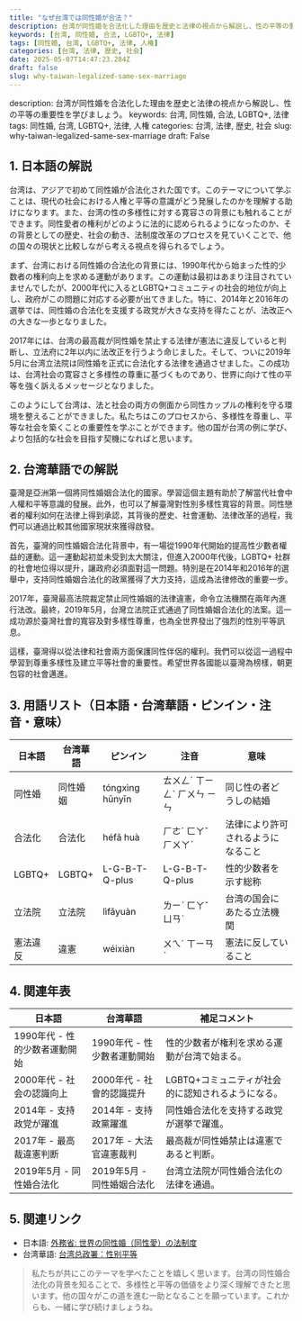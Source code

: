 ```yaml
---
title: "なぜ台湾では同性婚が合法？"
description: 台湾が同性婚を合法化した理由を歴史と法律の視点から解説し、性の平等の重要性を学びましょう。
keywords: [台湾, 同性婚, 合法, LGBTQ+, 法律]
tags: [同性婚, 台湾, LGBTQ+, 法律, 人権]
categories: [台湾, 法律, 歴史, 社会]
date: 2025-05-07T14:47:23.284Z
draft: false
slug: why-taiwan-legalized-same-sex-marriage
---
```


description: 台湾が同性婚を合法化した理由を歴史と法律の視点から解説し、性の平等の重要性を学びましょう。
keywords: 台湾, 同性婚, 合法, LGBTQ+, 法律
tags: 同性婚, 台湾, LGBTQ+, 法律, 人権
categories: 台湾, 法律, 歴史, 社会
slug: why-taiwan-legalized-same-sex-marriage
draft: False

## 1. 日本語の解説
台湾は、アジアで初めて同性婚が合法化された国です。このテーマについて学ぶことは、現代の社会における人権と平等の意識がどう発展したのかを理解する助けになります。また、台湾の性の多様性に対する寛容さの背景にも触れることができます。同性愛者の権利がどのように法的に認められるようになったのか、その背景としての歴史、社会の動き、法制度改革のプロセスを見ていくことで、他の国々の現状と比較しながら考える視点を得られるでしょう。

まず、台湾における同性婚の合法化の背景には、1990年代から始まった性的少数者の権利向上を求める運動があります。この運動は最初はあまり注目されていませんでしたが、2000年代に入るとLGBTQ+コミュニティの社会的地位が向上し、政府がこの問題に対応する必要が出てきました。特に、2014年と2016年の選挙では、同性婚の合法化を支援する政党が大きな支持を得たことが、法改正への大きな一歩となりました。

2017年には、台湾の最高裁が同性婚を禁止する法律が憲法に違反していると判断し、立法府に2年以内に法改正を行うよう命じました。そして、ついに2019年5月に台湾立法院は同性婚を正式に合法化する法律を通過させました。この成功は、台湾社会の寛容さと多様性の尊重に基づくものであり、世界に向けて性の平等を強く訴えるメッセージとなりました。

このようにして台湾は、法と社会の両方の側面から同性カップルの権利を守る環境を整えることができました。私たちはこのプロセスから、多様性を尊重し、平等な社会を築くことの重要性を学ぶことができます。他の国が台湾の例に学び、より包括的な社会を目指す契機になればと思います。

## 2. 台湾華語での解説  
臺灣是亞洲第一個將同性婚姻合法化的國家。學習這個主題有助於了解當代社會中人權和平等意識的發展。此外，也可以了解臺灣對性別多樣性寬容的背景。同性戀者的權利如何在法律上得到承認，其背後的歷史、社會運動、法律改革的過程，我們可以通過比較其他國家現狀來獲得啟發。

首先，臺灣的同性婚姻合法化背景中，有一場從1990年代開始的提高性少數者權益的運動。這一運動起初並未受到太大關注，但進入2000年代後，LGBTQ+ 社群的社會地位得以提升，讓政府必須面對這一問題。特別是在2014年和2016年的選舉中，支持同性婚姻合法化的政黨獲得了大力支持，這成為法律修改的重要一步。

2017年，臺灣最高法院裁定禁止同性婚姻的法律違憲，命令立法機關在兩年內進行法改。最終，2019年5月，台灣立法院正式通過了同性婚姻合法化的法案。這一成功源於臺灣社會的寬容及對多樣性尊重，也為全世界發出了強烈的性別平等訊息。

這樣，臺灣得以從法律和社會兩方面保護同性伴侶的權利。我們可以從這一過程中學習到尊重多樣性及建立平等社會的重要性。希望世界各國能以臺灣為榜樣，朝更包容的社會邁進。

## 3. 用語リスト（日本語・台湾華語・ピンイン・注音・意味）
| 日本語         | 台湾華語         | ピンイン      | 注音       | 意味                                           |
| -------------- | ---------------- | ------------ | ---------- | -------------------------------------------- |
| 同性婚         | 同性婚姻         | tóngxìng hūnyīn | ㄊㄨㄥˊ ㄒㄧㄥˋ ㄏㄨㄣ ㄧㄣ | 同じ性の者どうしの結婚                           |
| 合法化         | 合法化           | héfǎ huà     | ㄏㄜˊ ㄈㄚˇ ㄏㄨㄚˋ | 法律により許可されるようになること               |
| LGBTQ+         | LGBTQ+           | L-G-B-T-Q-plus | L-G-B-T-Q-plus | 性的少数者を示す総称                             |
| 立法院         | 立法院           | lìfǎyuàn     | ㄌㄧˋ ㄈㄚˇ ㄩㄢˋ | 台湾の国会にあたる立法機関                        |
| 憲法違反       | 違憲             | wéixiàn      | ㄨㄟˊ ㄒㄧㄢˋ | 憲法に反していること                              |

## 4. 関連年表
| 日本語                      | 台湾華語                     | 補足コメント                                           |
| -------------------------- | --------------------------- | ------------------------------------------------------ |
| 1990年代 - 性的少数者運動開始 | 1990年代 - 性少數者運動開始   | 性的少数者が権利を求める運動が台湾で始まる。             |
| 2000年代 - 社会の認識向上   | 2000年代 - 社會的認識提升   | LGBTQ+コミュニティが社会的に認知されるようになる。     |
| 2014年 - 支持政党が躍進     | 2014年 - 支持政黨躍進       | 同性婚合法化を支持する政党が選挙で躍進。                 |
| 2017年 - 最高裁違憲判断     | 2017年 - 大法官違憲裁判     | 最高裁が同性婚禁止は違憲であると判断。                   |
| 2019年5月 - 同性婚合法化    | 2019年5月 - 同性婚姻合法化  | 台湾立法院が同性婚合法化の法律を通過。                   |

## 5. 関連リンク  
- 日本語: [外務省: 世界の同性婚（同性愛）の法制度](https://www.mofa.go.jp/mofaj/files/000131556.pdf)
- 台湾華語: [台湾总政署：性别平等](https://www.dgbas.gov.tw/Content.aspx?MenuID=935)

>私たちが共にこのテーマを学べたことを嬉しく思います。台湾の同性婚合法化の背景を知ることで、多様性と平等の価値をより深く理解できたと思います。他の国々がこの道を進む一助となることを願っています。これからも、一緒に学び続けましょうね。